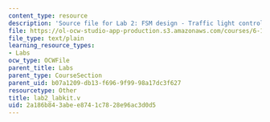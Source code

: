 ```yaml
---
content_type: resource
description: 'Source file for Lab 2: FSM design - Traffic light controller.'
file: https://ol-ocw-studio-app-production.s3.amazonaws.com/courses/6-111-introductory-digital-systems-laboratory-spring-2006/2a186b843abee8741c7828e96ac3d0d5_lab2_labkit.v
file_type: text/plain
learning_resource_types:
- Labs
ocw_type: OCWFile
parent_title: Labs
parent_type: CourseSection
parent_uid: b07a1209-db13-f696-9f99-98a17dc3f627
resourcetype: Other
title: lab2_labkit.v
uid: 2a186b84-3abe-e874-1c78-28e96ac3d0d5
---
```

